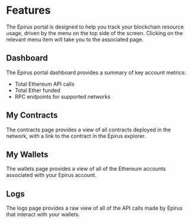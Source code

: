 # Features

The Epirus portal is designed to help you track your blockchain resource usage, driven by the menu on the top side of the screen. 
Clicking on the relevant menu item will take you to the associated page.

## Dashboard

The Epirus portal dashboard provides a summary of key account metrics:

- Total Ethereum API calls
- Total Ether funded
- RPC endpoints for supported networks

## My Contracts

The contracts page provides a view of all contracts deployed in the network, with a link to the contract in the Epirus explorer.

## My Wallets

The wallets page provides a view of all of the Ethereum accounts associated with your Epirus account. 

## Logs

The logs page provides a raw view of all of the API calls made by Epirus that interact with your wallets.
